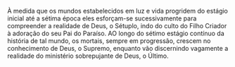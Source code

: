 ﻿À medida que os mundos estabelecidos em luz e vida progridem do estágio inicial até a sétima época eles esforçam-se sucessivamente para compreender a realidade de Deus, o Sétuplo, indo do culto do Filho Criador à adoração do seu Pai do Paraíso. AO longo do sétimo estágio contínuo da história de tal mundo, os mortais, sempre em progressão, crescem no conhecimento de Deus, o Supremo, enquanto vão discernindo vagamente a realidade do ministério sobrepujante de Deus, o Último.
